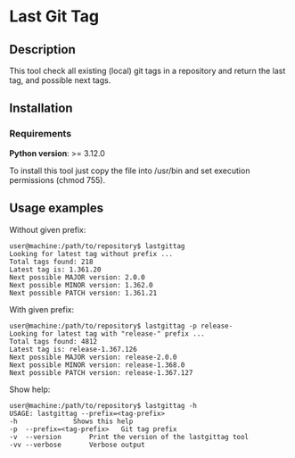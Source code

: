 # Last Git Tag
## Description
This tool check all existing (local) git tags in a repository and return the last tag, and possible next tags.

## Installation
### Requirements

**Python version**: >= 3.12.0<br>

To install this tool just copy the file into /usr/bin and set execution permissions (chmod 755).

## Usage examples
Without given prefix:
```shell
user@machine:/path/to/repository$ lastgittag
Looking for latest tag without prefix ... 
Total tags found: 218
Latest tag is: 1.361.20
Next possible MAJOR version: 2.0.0
Next possible MINOR version: 1.362.0
Next possible PATCH version: 1.361.21
```
With given prefix:
```shell
user@machine:/path/to/repository$ lastgittag -p release-
Looking for latest tag with "release-" prefix ... 
Total tags found: 4812
Latest tag is: release-1.367.126
Next possible MAJOR version: release-2.0.0
Next possible MINOR version: release-1.368.0
Next possible PATCH version: release-1.367.127
```
Show help:
```shell
user@machine:/path/to/repository$ lastgittag -h
USAGE: lastgittag --prefix=<tag-prefix>
-h				Shows this help
-p	--prefix=<tag-prefix>	Git tag prefix
-v	--version		Print the version of the lastgittag tool
-vv	--verbose		Verbose output
```